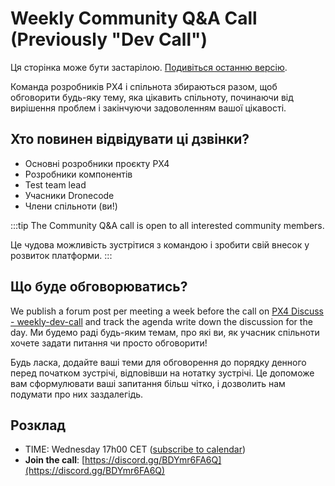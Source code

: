 # Weekly Community Q&A Call (Previously "Dev Call")

<script setup>
import { useData } from 'vitepress'
const { site } = useData();
</script>

<div v-if="site.title !== 'PX4 Guide (main)'">
  <div class="custom-block danger">
    <p class="custom-block-title">Ця сторінка може бути застарілою. <a href="https://docs.px4.io/main/en/contribute/dev_call.html">Подивіться останню версію</a>.</p>
  </div>
</div>

Команда розробників PX4 і спільнота збираються разом, щоб обговорити будь-яку тему, яка цікавить спільноту, починаючи від вирішення проблем і закінчуючи задоволенням вашої цікавості.

## Хто повинен відвідувати ці дзвінки?

- Основні розробники проєкту PX4
- Розробники компонентів
- Test team lead
- Учасники Dronecode
- Члени спільноти (ви!)

:::tip
The Community Q&A call is open to all interested community members.

Це чудова можливість зустрітися з командою і зробити свій внесок у розвиток платформи.
:::

## Що буде обговорюватись?

We publish a forum post per meeting a week before the call on [PX4 Discuss - weekly-dev-call](https://discuss.px4.io/c/weekly-dev-call) and track the agenda write down the discussion for the day. Ми будемо раді будь-яким темам, про які ви, як учасник спільноти хочете задати питання чи просто обговорити!

Будь ласка, додайте ваші теми для обговорення до порядку денного перед початком зустрічі, відповівши на нотатку зустрічі. Це допоможе вам сформулювати ваші запитання більш чітко, і дозволить нам подумати про них заздалегідь.

## Розклад

- TIME: Wednesday 17h00 CET ([subscribe to calendar](https://www.dronecode.org/calendar/))
- **Join the call**: [https://discord.gg/BDYmr6FA6Q](https://discord.gg/BDYmr6FA6Q)
